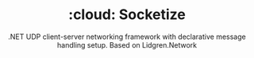 <h1 align="center">:cloud: Socketize</h1>
<p align="center">.NET UDP client-server networking framework with declarative message handling setup. Based on Lidgren.Network</p>
